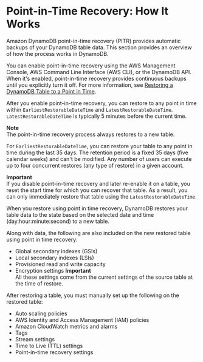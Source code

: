 # Point\-in\-Time Recovery: How It Works<a name="PointInTimeRecovery_Howitworks"></a>

Amazon DynamoDB point\-in\-time recovery \(PITR\) provides automatic backups of your DynamoDB table data\. This section provides an overview of how the process works in DynamoDB\.

 You can enable point\-in\-time recovery using the AWS Management Console, AWS Command Line Interface \(AWS CLI\), or the DynamoDB API\. When it's enabled, point\-in\-time recovery provides continuous backups until you explicitly turn it off\. For more information, see [Restoring a DynamoDB Table to a Point in Time](PointInTimeRecovery.Tutorial.md)\.

After you enable point\-in\-time recovery, you can restore to any point in time within `EarliestRestorableDateTime` and `LatestRestorableDateTime`\. `LatestRestorableDateTime` is typically 5 minutes before the current time\. 

**Note**  
The point\-in\-time recovery process always restores to a new table\. 

For `EarliestRestorableDateTime`, you can restore your table to any point in time during the last 35 days\. The retention period is a fixed 35 days \(five calendar weeks\) and can't be modified\. Any number of users can execute up to four concurrent restores \(any type of restore\) in a given account\. 

**Important**  
 If you disable point\-in\-time recovery and later re\-enable it on a table, you reset the start time for which you can recover that table\. As a result, you can only immediately restore that table using the `LatestRestorableDateTime`\. 

 When you restore using point in time recovery, DynamoDB restores your table data to the state based on the selected date and time \(day:hour:minute:second\) to a new table\. 

 Along with data, the following are also included on the new restored table using point in time recovery: 
+ Global secondary indexes \(GSIs\)
+ Local secondary indexes \(LSIs\)
+ Provisioned read and write capacity
+ Encryption settings
**Important**  
 All these settings come from the current settings of the source table at the time of restore\. 

After restoring a table, you must manually set up the following on the restored table:
+ Auto scaling policies
+ AWS Identity and Access Management \(IAM\) policies
+ Amazon CloudWatch metrics and alarms
+ Tags
+ Stream settings
+ Time to Live \(TTL\) settings
+ Point\-in\-time recovery settings